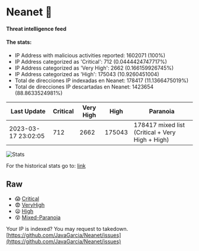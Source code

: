 # Neanet :hocho:
#### Threat intelligence feed
#### The stats:

- IP Address with malicious activities reported: 1602071 (100%)
- IP Address categorized as 'Critical':  712 (0.0444424747717%)
- IP Address categorized as 'Very High':  2662 (0.166159926745%)
- IP Address categorized as 'High':  175043 (10.9260451004)
- Total de direcciones IP indexadas en Neanet:  178417 (11.1366475019%)
- Total de direcciones IP descartadas en Neanet:  1423654 (88.8633524981%)

| Last Update | Critical | Very High | High | Paranoia |
| --- | --- | --- | --- | --- |
| 2023-03-17 23:02:05 | 712 | 2662 | 175043 | 178417 mixed list (Critical + Very High + High)|

![Stats](https://docs.google.com/spreadsheets/d/e/2PACX-1vSnaNMIXVabIpDJjufMlzH7poXnshF3mgd8Is1g9ytUEzVsP5my4Trn8f-xkoLLQ38xpL3HtmUexLo6/pubchart?oid=501124687&format=image)

For the historical stats go to: [link](/stats.csv)
## Raw
- :scream: [Critical](https://raw.githubusercontent.com/JavaGarcia/Neanet/master/blacklists/neanet_critical.txt)
- :fearful: [VeryHigh](https://raw.githubusercontent.com/JavaGarcia/Neanet/master/blacklists/neanet_veryHigh.txtt)
- :frowning: [High](https://raw.githubusercontent.com/JavaGarcia/Neanet/master/blacklists/neanet_high.txt)
- :dizzy_face: [Mixed-Paranoia](https://raw.githubusercontent.com/JavaGarcia/Neanet/master/blacklists/neanet_all.txt)


Your IP is indexed? You may request to takedown. [https://github.com/JavaGarcia/Neanet/issues](https://github.com/JavaGarcia/Neanet/issues)















































































































































































































































































































































































































































































































































































































































































































































































































































































































































































































































































































































































































































































































































































































































































































































































































































































































































































































































































































































































































































































































































































































































































































































































































































































































































































































































































































































































































































































































































































































































































































































































































































































































































































































































































































































































































































































































































































































































































































































































































































































































































































































































































































































































































































































































































































































































































































































































































































































































































































































































































































































































































































































































































































































































































































































































































































































































































































































































































































































































































































































































































































































































































































































































































































































































































































































































































































































































































































































































































































































































































































































































































































































































































































































































































































































































































































































































































































































































































































































































































































































































































































































































































































































































































































































































































































































































































































































































































































































































































































































































































































































































































































































































































































































































































































































































































































































































































































































































































































































































































































































































































